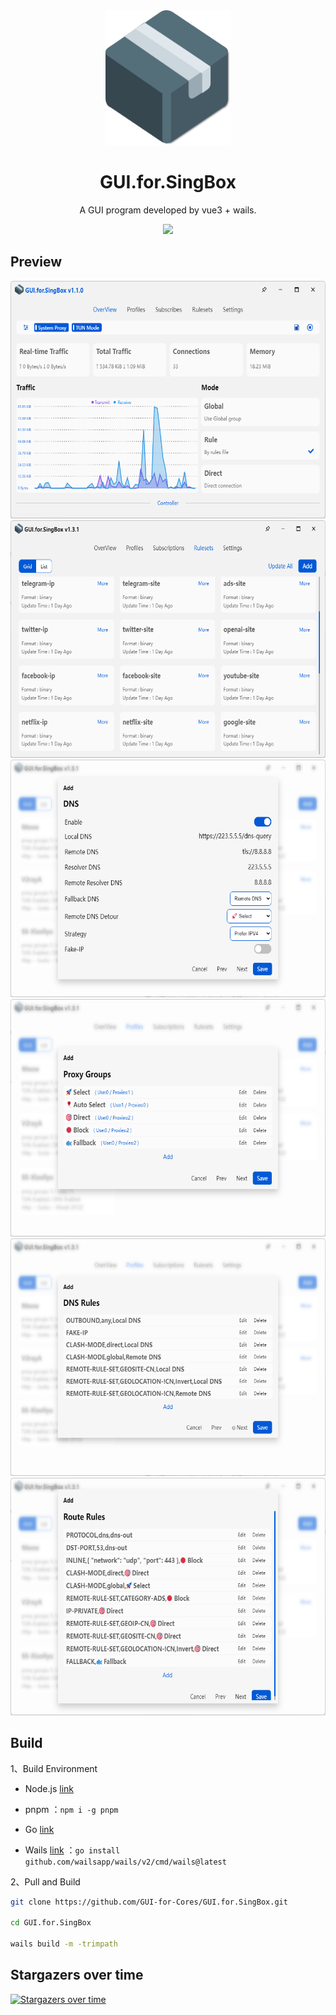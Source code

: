 <div align="center">
  <img src="build/appicon.png" alt="GUI.for.SingBox" width="200">
  <h1>GUI.for.SingBox</h1>
  <p>A GUI program developed by vue3 + wails.</p>
  <img src="https://img.shields.io/github/downloads/GUI-for-Cores/GUI.for.SingBox/total?color=%239F7AEA&logo=github" />
</div>

## Preview

<div align="center">
  <img src="docs/imgs/preview1.png" width="600" height="380">
  <img src="docs/imgs/preview2.png" width="600" height="380">
  <br/>
  <img src="docs/imgs/preview3.png" width="600" height="380">
  <img src="docs/imgs/preview4.png" width="600" height="380">
  <br/>
  <img src="docs/imgs/preview5.png" width="600" height="380">
  <img src="docs/imgs/preview6.png" width="600" height="380">
</div>

## Build

1、Build Environment

- Node.js [link](https://nodejs.org/en)

- pnpm ：`npm i -g pnpm`

- Go [link](https://go.dev/)

- Wails [link](https://wails.io/) ：`go install github.com/wailsapp/wails/v2/cmd/wails@latest`

2、Pull and Build

```bash
git clone https://github.com/GUI-for-Cores/GUI.for.SingBox.git

cd GUI.for.SingBox

wails build -m -trimpath
```

## Stargazers over time

[![Stargazers over time](https://starchart.cc/GUI-for-Cores/GUI.for.SingBox.svg)](https://starchart.cc/GUI-for-Cores/GUI.for.SingBox)
